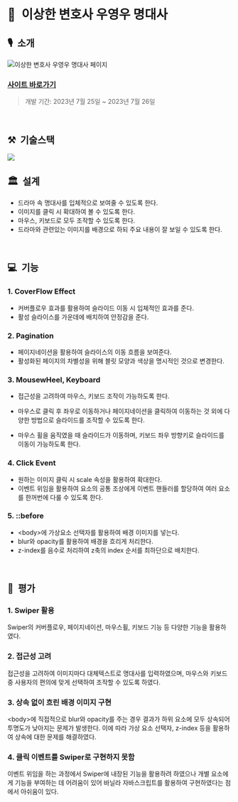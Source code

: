 # 🐋&nbsp;&nbsp;이상한 변호사 우영우 명대사

## 🎙️&nbsp;&nbsp;소개

<img alt="이상한 변호사 우영우 명대사 페이지" src="https://github.com/ingbinsee/extraordinary-attorney-woo/assets/140426866/33068372-bb06-4541-8051-eb6472a5bd4b"> <br/>

### [사이트 바로가기](extraordinary-attorney-woo.netlify.app) <br/>

> 개발 기간: 2023년 7월 25일 ~ 2023년 7월 26일

<br/>

## ⚒️&nbsp;&nbsp;기술스택

<img src="https://skillicons.dev/icons?i=html,css,js,netlify"/>

<br/>

## 🏛️&nbsp;&nbsp;설계

- 드라마 속 명대사를 입체적으로 보여줄 수 있도록 한다. <br/>
- 이미지를 클릭 시 확대하여 볼 수 있도록 한다. <br/>
- 마우스, 키보드로 모두 조작할 수 있도록 한다. <br/>
- 드라마와 관련있는 이미지를 배경으로 하되 주요 내용이 잘 보일 수 있도록 한다.

<br/>

## 💻&nbsp;&nbsp;기능

### 1. CoverFlow Effect

- 커버플로우 효과를 활용하여 슬라이드 이동 시 입체적인 효과를 준다. <br/>
- 활성 슬라이스를 가운데에 배치하여 안정감을 준다.

### 2. Pagination

- 페이지네이션을 활용하여 슬라이스의 이동 흐름을 보여준다. <br/>
- 활성화된 페이지의 차별성을 위해 블릿 모양과 색상을 명시적인 것으로 변경한다.

### 3. MousewHeel, Keyboard

- 접근성을 고려하여 마우스, 키보드 조작이 가능하도록 한다. <br/>

- 마우스로 클릭 후 좌우로 이동하거나 페이지네이션을 클릭하여 이동하는 것 외에 다양한 방법으로 슬라이드를 조작할 수 있도록 한다. <br/>

- 마우스 휠을 움직였을 때 슬라이드가 이동하며, 키보드 좌우 방향키로 슬라이드를 이동이 가능하도록 한다.

### 4. Click Event

- 원하는 이미지 클릭 시 scale 속성을 활용하여 확대한다. <br/>
- 이벤트 위임을 활용하여 요소의 공통 조상에게 이벤트 핸들러를 할당하여 여러 요소를 한꺼번에 다룰 수 있도록 한다.

### 5. ::before

- &lt;body&gt;에 가상요소 선택자를 활용하여 배경 이미지를 넣는다. <br/>
- blur와 opacity를 활용하여 배경을 흐리게 처리한다. <br/>
- z-index를 음수로 처리하여 z축의 index 순서를 최하단으로 배치한다.

<br/>

## 💯&nbsp;&nbsp;평가

### 1. Swiper 활용

Swiper의 커버플로우, 페이지네이션, 마우스휠, 키보드 기능 등 다양한 기능을 활용하였다.

### 2. 접근성 고려

접근성을 고려하여 이미지마다 대체텍스트로 명대사를 입력하였으며, 마우스와 키보드 중 사용자의 편의에 맞게 선택하여 조작할 수 있도록 하였다.

### 3. 상속 없이 흐린 배경 이미지 구현

&lt;body&gt;에 직접적으로 blur와 opacity를 주는 경우 결과가 하위 요소에 모두 상속되어 투명도가 낮아지는 문제가 발생한다. 이에 따라 가상 요소 선택자, z-index 등을 활용하여 상속에 대한 문제를 해결하였다.

### 4. 클릭 이벤트를 Swiper로 구현하지 못함

이벤트 위임을 하는 과정에서 Swiper에 내장된 기능을 활용하려 하였으나 개별 요소에게 기능을 부여하는 데 어려움이 있어 바닐라 자바스크립트를 활용하여 구현하였다는 점에서 아쉬움이 있다.
